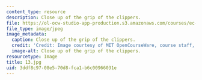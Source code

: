 ```yaml
---
content_type: resource
description: Close up of the grip of the clippers.
file: https://ol-ocw-studio-app-production.s3.amazonaws.com/courses/ec-s06-design-for-demining-spring-2007/3ddf8c9708e570d8fca1b6c00966031e_13.jpg
file_type: image/jpeg
image_metadata:
  caption: Close up of the grip of the clippers.
  credit: 'Credit: Image courtesy of MIT OpenCourseWare, course staff, and students.'
  image-alt: Close up of the grip of the clippers.
resourcetype: Image
title: 13.jpg
uid: 3ddf8c97-08e5-70d8-fca1-b6c00966031e
---
```

